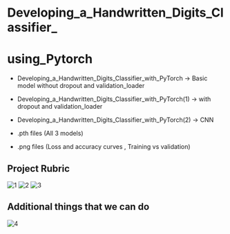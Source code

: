 # Developing_a_Handwritten_Digits_Classifier_
# using_Pytorch

* Developing_a_Handwritten_Digits_Classifier_with_PyTorch    -> Basic model without dropout and validation_loader

* Developing_a_Handwritten_Digits_Classifier_with_PyTorch(1) -> with dropout and validation_loader

* Developing_a_Handwritten_Digits_Classifier_with_PyTorch(2) -> CNN


* .pth files (All 3 models)

* .png files (Loss and accuracy curves , Training vs validation)

## Project Rubric
![1](https://github.com/Diya032/Developing_a_Handwritten_Digits_Classifier_using_Pytorch/assets/99545441/fe3c0611-ae90-497f-a49b-4454e6936377)
![2](https://github.com/Diya032/Developing_a_Handwritten_Digits_Classifier_using_Pytorch/assets/99545441/ed1dfe1a-d388-4108-bf23-91a050b187dc)
![3](https://github.com/Diya032/Developing_a_Handwritten_Digits_Classifier_using_Pytorch/assets/99545441/1762c374-0605-4d6e-8571-912ef20f2789)

## Additional things that we can do 
![4](https://github.com/Diya032/Developing_a_Handwritten_Digits_Classifier_using_Pytorch/assets/99545441/cf355cd7-678c-403f-85f3-b0ef8aba534b)
